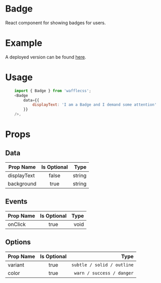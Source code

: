 # Badge

React component for showing badges for users.


# Example

A deployed version can be found [here](https://wafflecss-jithinqw.vercel.app/?path=/docs/badge--default-badge).

# Usage

```javascript
    import { Badge } from 'wafflecss';
    <Badge
        data={{
            displayText: 'I am a Badge and I demand some attention'  
        }}
    />,
```

# Props

## Data
| Prop Name   |Is Optional    |  Type |
|----------|:-------------:|------:|
| displayText |  false | string |
| background |  true | string |

## Events

| Prop Name   |      Is Optional       |  Type |
|----------|:-------------:|------:|
| onClick |  true | void |

## Options

| Prop Name   |      Is Optional       |  Type |
|----------|:-------------:|------:|
| variant |  true | `subtle / solid / outline` |
| color |  true | `warn / success / danger` |